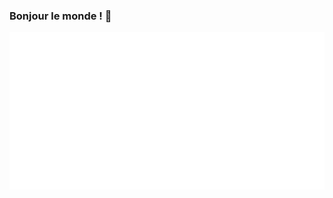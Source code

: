 ### Bonjour le monde ! 👋

<img src="https://raw.githubusercontent.com/NadhirBoukhenifra/nadhirboukhenifra/master/images/header.svg" raw="true">

